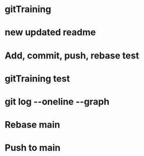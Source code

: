 # gitTraining
# new updated readme
# Add, commit, push, rebase test
# gitTraining test
# git log --oneline --graph
# Rebase main
# Push to main